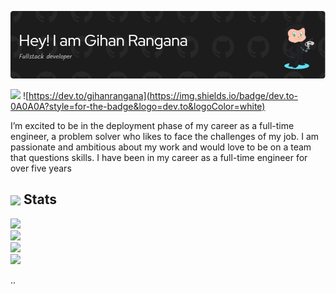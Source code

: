 ![Header](./github-header-image.png)


![](https://komarev.com/ghpvc/?username=gihanrangana&style=for-the-badge) 
![https://dev.to/gihanrangana](https://img.shields.io/badge/dev.to-0A0A0A?style=for-the-badge&logo=dev.to&logoColor=white)

I’m excited to be in the deployment phase of my career as a full-time engineer, a problem solver who likes to face the challenges of my job. I am passionate and ambitious about my work and would love to be on a team that questions skills. I have been in my career as a full-time engineer for over five years

  <summary><h2> <img align="center" src="https://github.com/gihanrangana/gihanrangana/blob/main/icons/stats.gif" width="32"/> Stats</h2></summary>

![](https://github-readme-stats.vercel.app/api?username=gihanrangana&theme=tokyonight&hide_border=false&include_all_commits=true&count_private=false)<br/>
![](https://github-readme-streak-stats.herokuapp.com/?user=gihanrangana&theme=tokyonight&hide_border=false)<br/>
![](https://github-readme-stats.vercel.app/api/top-langs/?username=gihanrangana&theme=tokyonight&hide_border=false&include_all_commits=true&count_private=false&layout=compact)<br/>
![](https://github-readme-activity-graph.vercel.app/graph?username=gihanrangana&theme=tokyo-night)

..
